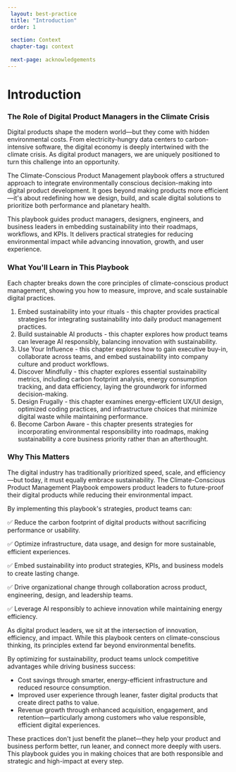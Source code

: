 ```yaml
---
 layout: best-practice
 title: "Introduction"
 order: 1
 
 section: Context
 chapter-tag: context
 
 next-page: acknowledgements
---
```

 
# Introduction
 
### The Role of Digital Product Managers in the Climate Crisis
 
Digital products shape the modern world—but they come with hidden environmental costs. From electricity-hungry data centers to carbon-intensive software, the digital economy is deeply intertwined with the climate crisis. As digital product managers, we are uniquely positioned to turn this challenge into an opportunity.
 
The Climate-Conscious Product Management playbook offers a structured approach to integrate environmentally conscious decision-making into digital product development. It goes beyond making products more efficient—it's about redefining how we design, build, and scale digital solutions to prioritize both performance and planetary health.
 
This playbook guides product managers, designers, engineers, and business leaders in embedding sustainability into their roadmaps, workflows, and KPIs. It delivers practical strategies for reducing environmental impact while advancing innovation, growth, and user experience.
 
### What You'll Learn in This Playbook
 
Each chapter breaks down the core principles of climate-conscious product management, showing you how to measure, improve, and scale sustainable digital practices.
 
1. Embed sustainability into your rituals - this chapter provides practical strategies for integrating sustainability into daily product management practices.
2. Build sustainable AI products - this chapter explores how product teams can leverage AI responsibly, balancing innovation with sustainability.
3. Use Your Influence - this chapter explores how to gain executive buy-in, collaborate across teams, and embed sustainability into company culture and product workflows.
4. Discover Mindfully - this chapter explores essential sustainability metrics, including carbon footprint analysis, energy consumption tracking, and data efficiency, laying the groundwork for informed decision-making.
5. Design Frugally - this chapter examines energy-efficient UX/UI design, optimized coding practices, and infrastructure choices that minimize digital waste while maintaining performance.
6. Become Carbon Aware - this chapter presents strategies for incorporating environmental responsibility into roadmaps, making sustainability a core business priority rather than an afterthought.
 
### Why This Matters
 
The digital industry has traditionally prioritized speed, scale, and efficiency—but today, it must equally embrace sustainability. The Climate-Conscious Product Management Playbook empowers product leaders to future-proof their digital products while reducing their environmental impact.
 
By implementing this playbook's strategies, product teams can:
 
✅ Reduce the carbon footprint of digital products without sacrificing performance or usability.
 
✅ Optimize infrastructure, data usage, and design for more sustainable, efficient experiences.
 
✅ Embed sustainability into product strategies, KPIs, and business models to create lasting change.
 
✅ Drive organizational change through collaboration across product, engineering, design, and leadership teams.
 
✅ Leverage AI responsibly to achieve innovation while maintaining energy efficiency.
 
As digital product leaders, we sit at the intersection of innovation, efficiency, and impact. While this playbook centers on climate-conscious thinking, its principles extend far beyond environmental benefits. 
 
By optimizing for sustainability, product teams unlock competitive advantages while driving business success:
 
- Cost savings through smarter, energy-efficient infrastructure and reduced resource consumption.
- Improved user experience through leaner, faster digital products that create direct paths to value.
- Revenue growth through enhanced acquisition, engagement, and retention—particularly among customers who value responsible, efficient digital experiences.
 
These practices don't just benefit the planet—they help your product and business perform better, run leaner, and connect more deeply with users. This playbook guides you in making choices that are both responsible and strategic and high-impact at every step.
